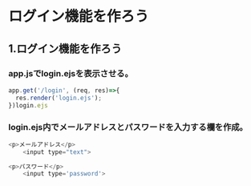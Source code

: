 # ログイン機能を作ろう

## 1.ログイン機能を作ろう
### app.jsでlogin.ejsを表示させる。

```js
app.get('/login', (req, res)=>{
  res.render('login.ejs');
})login.ejs
```

### login.ejs内でメールアドレスとパスワードを入力する欄を作成。

```js
<p>メールアドレス</p>
    <input type="text">

<p>パスワード</p>
    <input type='password'>
```

